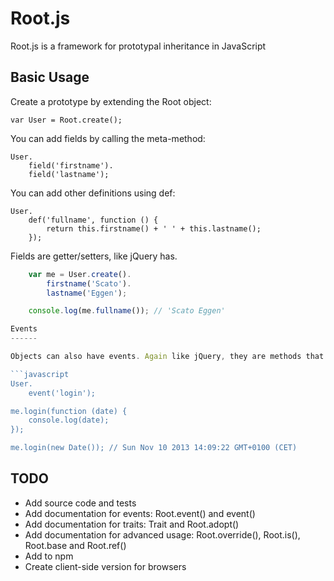Root.js
=======

Root.js is a framework for prototypal inheritance in JavaScript

Basic Usage
-----------

Create a prototype by extending the Root object:

    var User = Root.create();

You can add fields by calling the meta-method:

    User.
        field('firstname').
        field('lastname');

You can add other definitions using def:

    User.
        def('fullname', function () {
            return this.firstname() + ' ' + this.lastname();
        });

Fields are getter/setters, like jQuery has.

```javascript
    var me = User.create().
        firstname('Scato').
        lastname('Eggen');

    console.log(me.fullname()); // 'Scato Eggen'

Events
------

Objects can also have events. Again like jQuery, they are methods that are overloaded to either add a listener or trigger the event.

```javascript
User.
    event('login');

me.login(function (date) {
    console.log(date);
});

me.login(new Date()); // Sun Nov 10 2013 14:09:22 GMT+0100 (CET)
```

TODO
----

  * Add source code and tests
  * Add documentation for events: Root.event() and event()
  * Add documentation for traits: Trait and Root.adopt()
  * Add documentation for advanced usage: Root.override(), Root.is(), Root.base and Root.ref()
  * Add to npm
  * Create client-side version for browsers

